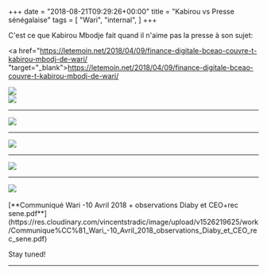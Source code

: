 +++
date = "2018-08-21T09:29:26+00:00"
title = "Kabirou vs Presse sénégalaise"
tags = [
    "Wari",
    "internal",
]
+++

C'est ce que Kabirou Mbodje fait quand il n'aime pas la presse à son sujet:


<a href="https://letemoin.net/2018/04/09/finance-digitale-bceao-couvre-t-kabirou-mbodj-de-wari/
 "target="\_blank">https://letemoin.net/2018/04/09/finance-digitale-bceao-couvre-t-kabirou-mbodj-de-wari/</a>

<div class="container" style="width:auto">
  <a target="blank" href="https://res.cloudinary.com/vincentstradic/image/upload/v1526218076/work/j20-1.jpg">
    <img src="https://res.cloudinary.com/vincentstradic/image/upload/bo_2px_solid_rgb:279d14/v1526218076/work/j20-1.jpg" style="max-width:100%">
  </a>
</div>
<div class="container" style="width:auto">
  <a target="blank" href="https://res.cloudinary.com/vincentstradic/image/upload/v1526218075/work/j20-2.jpg">
    <img src="https://res.cloudinary.com/vincentstradic/image/upload/bo_2px_solid_rgb:279d14/v1526218075/work/j20-2.jpg" style="max-width:100%">
  </a>
</div>
<!--more-->
<hr>

<div class="container" style="width:auto">
  <a target="blank" href="https://res.cloudinary.com/vincentstradic/image/upload/v1526219395/work/j20-3.jpg">
    <img src="https://res.cloudinary.com/vincentstradic/image/upload/bo_2px_solid_rgb:279d14/v1526219395/work/j20-3.jpg" style="max-width:100%">
  </a>
</div>
<hr>
<div class="container" style="width:auto">
  <a target="blank" href="https://res.cloudinary.com/vincentstradic/image/upload/v1526219394/work/j20-4.jpg">
    <img src="https://res.cloudinary.com/vincentstradic/image/upload/bo_2px_solid_rgb:279d14/v1526219394/work/j20-4.jpg" style="max-width:100%">
  </a>
</div>
<hr>
<div class="container" style="width:auto">
  <a target="blank" href="https://res.cloudinary.com/vincentstradic/image/upload/v1526312600/j20-6_lavmbr.jpg">
    <img src="https://res.cloudinary.com/vincentstradic/image/upload/bo_2px_solid_rgb:279d14/v1526312600/j20-6_lavmbr.jpg" style="max-width:100%">
  </a>
</div>
<hr>
<div class="container" style="width:auto">
  <a target="blank" href="https://res.cloudinary.com/vincentstradic/image/upload/v1526219395/work/j20-5.jpg">
    <img src="https://res.cloudinary.com/vincentstradic/image/upload/bo_2px_solid_rgb:279d14/v1526219395/work/j20-5.jpg" style="max-width:100%">
  </a>
</div>
<br>
[**Communiqué Wari -10 Avril 2018 + observations Diaby et CEO+rec sene.pdf**](https://res.cloudinary.com/vincentstradic/image/upload/v1526219625/work/Communique%CC%81_Wari_-10_Avril_2018_observations_Diaby_et_CEO_rec_sene.pdf)







Stay tuned!


<hr>
